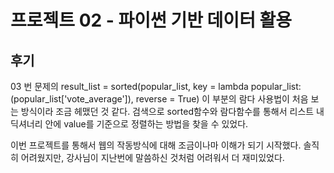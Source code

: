 # 프로젝트 02 - 파이썬 기반 데이터 활용

## 후기

 03 번 문제의 
 result_list = sorted(popular_list, key = lambda popular_list:(popular_list['vote_average']), reverse = True)
 이 부분의 람다 사용법이 처음 보는 방식이라 조금 헤맸던 것 같다.
 검색으로 sorted함수와 람다함수를 통해서 리스트 내 딕셔너리 안에 value를 기준으로 정렬하는 방법을 찾을 수 있었다.

 이번 프로젝트를 통해서 웹의 작동방식에 대해 조금이나마 이해가 되기 시작했다. 
 솔직히 어려웠지만, 강사님이 지난번에 말씀하신 것처럼 어려워서 더 재미있었다.

